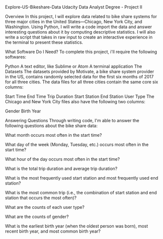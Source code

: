 Explore-US-Bikeshare-Data
Udacity Data Analyst Degree - Project II

Overview
In this project, I will explore data related to bike share systems for three major cities in the United States—Chicago, New York City, and Washington. Using Python, I will write a code import the data and answer interesting questions about it by computing descriptive statistics. I will also write a script that takes in raw input to create an interactive experience in the terminal to present these statistics.

What Software Do I Need?
To complete this project, i'll require the following softwares:

Python
A text editor, like Sublime or Atom
A terminal application
The Datasets
The datasets provided by Motivate, a bike share system provider in the US, contains randomly selected data for the first six months of 2017 for all three cities. The data files for all three cities contain the same core six columns:

Start Time
End Time
Trip Duration
Start Station
End Station
User Type
The Chicago and New York City files also have the following two columns:

Gender
Birth Year


Answering Questions
Through writing code, I'm able to answer the following questions about the bike share data:

What month occurs most often in the start time?

What day of the week (Monday, Tuesday, etc.) occurs most often in the start time?

What hour of the day occurs most often in the start time?

What is the total trip duration and average trip duration?

What is the most frequently used start station and most frequently used end station?

What is the most common trip (i.e., the combination of start station and end station that occurs the most often)?

What are the counts of each user type?

What are the counts of gender?

What is the earliest birth year (when the oldest person was born), most recent birth year, and most common birth year?
